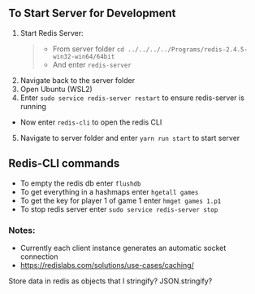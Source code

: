 ## To Start Server for Development

1.  Start Redis Server:
    > - From server folder `cd ../../../../Programs/redis-2.4.5-win32-win64/64bit`
    > - And enter `redis-server`
2.  Navigate back to the server folder
3.  Open Ubuntu (WSL2)
4.  Enter `sudo service redis-server restart` to ensure redis-server is running

- Now enter `redis-cli` to open the redis CLI

5.  Navigate to server folder and enter `yarn run start` to start server

## Redis-CLI commands

- To empty the redis db enter `flushdb`
- To get everything in a hashmaps enter `hgetall games`
- To get the key for player 1 of game 1 enter `hmget games 1.p1`
- To stop redis server enter `sudo service redis-server stop`

### Notes:

- Currently each client instance generates an automatic socket connection
- https://redislabs.com/solutions/use-cases/caching/

Store data in redis as objects that I stringify? JSON.stringify?
